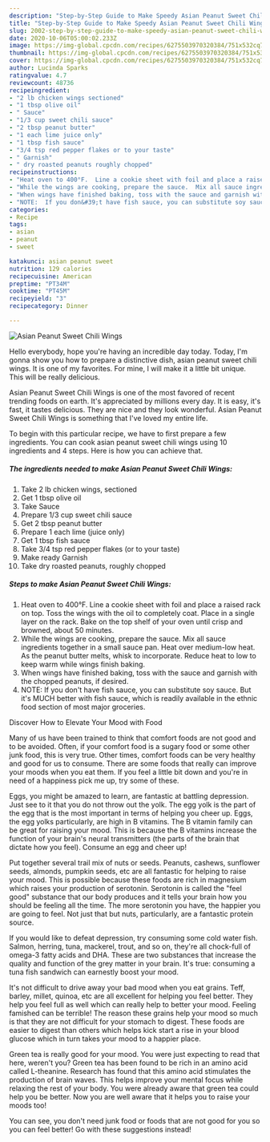 ```yaml
---
description: "Step-by-Step Guide to Make Speedy Asian Peanut Sweet Chili Wings"
title: "Step-by-Step Guide to Make Speedy Asian Peanut Sweet Chili Wings"
slug: 2002-step-by-step-guide-to-make-speedy-asian-peanut-sweet-chili-wings
date: 2020-10-06T05:00:02.233Z
image: https://img-global.cpcdn.com/recipes/6275503970320384/751x532cq70/asian-peanut-sweet-chili-wings-recipe-main-photo.jpg
thumbnail: https://img-global.cpcdn.com/recipes/6275503970320384/751x532cq70/asian-peanut-sweet-chili-wings-recipe-main-photo.jpg
cover: https://img-global.cpcdn.com/recipes/6275503970320384/751x532cq70/asian-peanut-sweet-chili-wings-recipe-main-photo.jpg
author: Lucinda Sparks
ratingvalue: 4.7
reviewcount: 48736
recipeingredient:
- "2 lb chicken wings sectioned"
- "1 tbsp olive oil"
- " Sauce"
- "1/3 cup sweet chili sauce"
- "2 tbsp peanut butter"
- "1 each lime juice only"
- "1 tbsp fish sauce"
- "3/4 tsp red pepper flakes or to your taste"
- " Garnish"
- " dry roasted peanuts roughly chopped"
recipeinstructions:
- "Heat oven to 400°F.  Line a cookie sheet with foil and place a raised rack on top.  Toss the wings with the oil to completely coat.  Place in a single layer on the rack.  Bake on the top shelf of your oven until crisp and browned, about 50 minutes."
- "While the wings are cooking, prepare the sauce.  Mix all sauce ingredients together in a small sauce pan.  Heat over medium-low heat.  As the peanut butter melts, whisk to incorporate.  Reduce heat to low to keep warm while wings finish baking."
- "When wings have finished baking, toss with the sauce and garnish with the chopped peanuts, if desired."
- "NOTE:  If you don&#39;t have fish sauce, you can substitute soy sauce.  But it&#39;s MUCH better with fish sauce, which is readily available in the ethnic food section of most major groceries."
categories:
- Recipe
tags:
- asian
- peanut
- sweet

katakunci: asian peanut sweet 
nutrition: 129 calories
recipecuisine: American
preptime: "PT34M"
cooktime: "PT45M"
recipeyield: "3"
recipecategory: Dinner

---
```



![Asian Peanut Sweet Chili Wings](https://img-global.cpcdn.com/recipes/6275503970320384/751x532cq70/asian-peanut-sweet-chili-wings-recipe-main-photo.jpg)

Hello everybody, hope you're having an incredible day today. Today, I'm gonna show you how to prepare a distinctive dish, asian peanut sweet chili wings. It is one of my favorites. For mine, I will make it a little bit unique. This will be really delicious.

Asian Peanut Sweet Chili Wings is one of the most favored of recent trending foods on earth. It's appreciated by millions every day. It is easy, it's fast, it tastes delicious. They are nice and they look wonderful. Asian Peanut Sweet Chili Wings is something that I've loved my entire life.




To begin with this particular recipe, we have to first prepare a few ingredients. You can cook asian peanut sweet chili wings using 10 ingredients and 4 steps. Here is how you can achieve that.

<!--inarticleads1-->

##### The ingredients needed to make Asian Peanut Sweet Chili Wings:

1. Take 2 lb chicken wings, sectioned
1. Get 1 tbsp olive oil
1. Take  Sauce
1. Prepare 1/3 cup sweet chili sauce
1. Get 2 tbsp peanut butter
1. Prepare 1 each lime (juice only)
1. Get 1 tbsp fish sauce
1. Take 3/4 tsp red pepper flakes (or to your taste)
1. Make ready  Garnish
1. Take  dry roasted peanuts, roughly chopped




<!--inarticleads2-->

##### Steps to make Asian Peanut Sweet Chili Wings:

1. Heat oven to 400°F.  Line a cookie sheet with foil and place a raised rack on top.  Toss the wings with the oil to completely coat.  Place in a single layer on the rack.  Bake on the top shelf of your oven until crisp and browned, about 50 minutes.
1. While the wings are cooking, prepare the sauce.  Mix all sauce ingredients together in a small sauce pan.  Heat over medium-low heat.  As the peanut butter melts, whisk to incorporate.  Reduce heat to low to keep warm while wings finish baking.
1. When wings have finished baking, toss with the sauce and garnish with the chopped peanuts, if desired.
1. NOTE:  If you don&#39;t have fish sauce, you can substitute soy sauce.  But it&#39;s MUCH better with fish sauce, which is readily available in the ethnic food section of most major groceries.




Discover How to Elevate Your Mood with Food


Many of us have been trained to think that comfort foods are not good and to be avoided. Often, if your comfort food is a sugary food or some other junk food, this is very true. Other times, comfort foods can be very healthy and good for us to consume. There are some foods that really can improve your moods when you eat them. If you feel a little bit down and you're in need of a happiness pick me up, try some of these.

Eggs, you might be amazed to learn, are fantastic at battling depression. Just see to it that you do not throw out the yolk. The egg yolk is the part of the egg that is the most important in terms of helping you cheer up. Eggs, the egg yolks particularly, are high in B vitamins. The B vitamin family can be great for raising your mood. This is because the B vitamins increase the function of your brain's neural transmitters (the parts of the brain that dictate how you feel). Consume an egg and cheer up!

Put together several trail mix of nuts or seeds. Peanuts, cashews, sunflower seeds, almonds, pumpkin seeds, etc are all fantastic for helping to raise your mood. This is possible because these foods are rich in magnesium which raises your production of serotonin. Serotonin is called the "feel good" substance that our body produces and it tells your brain how you should be feeling all the time. The more serotonin you have, the happier you are going to feel. Not just that but nuts, particularly, are a fantastic protein source.

If you would like to defeat depression, try consuming some cold water fish. Salmon, herring, tuna, mackerel, trout, and so on, they're all chock-full of omega-3 fatty acids and DHA. These are two substances that increase the quality and function of the grey matter in your brain. It's true: consuming a tuna fish sandwich can earnestly boost your mood. 

It's not difficult to drive away your bad mood when you eat grains. Teff, barley, millet, quinoa, etc are all excellent for helping you feel better. They help you feel full as well which can really help to better your mood. Feeling famished can be terrible! The reason these grains help your mood so much is that they are not difficult for your stomach to digest. These foods are easier to digest than others which helps kick start a rise in your blood glucose which in turn takes your mood to a happier place.

Green tea is really good for your mood. You were just expecting to read that here, weren't you? Green tea has been found to be rich in an amino acid called L-theanine. Research has found that this amino acid stimulates the production of brain waves. This helps improve your mental focus while relaxing the rest of your body. You were already aware that green tea could help you be better. Now you are well aware that it helps you to raise your moods too!

You can see, you don't need junk food or foods that are not good for you so you can feel better! Go  with  these suggestions  instead!

